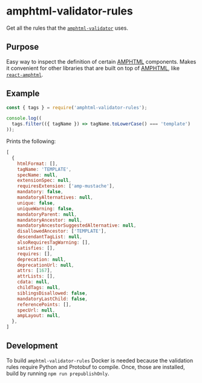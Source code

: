 # amphtml-validator-rules

Get all the rules that the [`amphtml-validator`][amphtml-validator] uses.

[amphtml-validator]: https://www.npmjs.com/package/amphtml-validator

## Purpose

Easy way to inspect the definition of certain [AMPHTML][amphtml] components.
Makes it convenient for other libraries that are built on top of
[AMPHTML][amphtml], like [`react-amphtml`][react-amphtml].

[amphtml]: https://github.com/ampproject/amphtml
[react-amphtml]: https://github.com/dfrankland/react-amphtml

## Example

```js
const { tags } = require('amphtml-validator-rules');

console.log((
  tags.filter(({ tagName }) => tagName.toLowerCase() === 'template')
));
```

Prints the following:
```js
[
  {
    htmlFormat: [],
    tagName: 'TEMPLATE',
    specName: null,
    extensionSpec: null,
    requiresExtension: ['amp-mustache'],
    mandatory: false,
    mandatoryAlternatives: null,
    unique: false,
    uniqueWarning: false,
    mandatoryParent: null,
    mandatoryAncestor: null,
    mandatoryAncestorSuggestedAlternative: null,
    disallowedAncestor: ['TEMPLATE'],
    descendantTagList: null,
    alsoRequiresTagWarning: [],
    satisfies: [],
    requires: [],
    deprecation: null,
    deprecationUrl: null,
    attrs: [167],
    attrLists: [],
    cdata: null,
    childTags: null,
    siblingsDisallowed: false,
    mandatoryLastChild: false,
    referencePoints: [],
    specUrl: null,
    ampLayout: null,
  },
]
```

## Development

To build `amphtml-validator-rules` Docker is needed because the validation rules
require Python and Protobuf to compile. Once, those are installed, build by
running `npm run prepublishOnly`.
